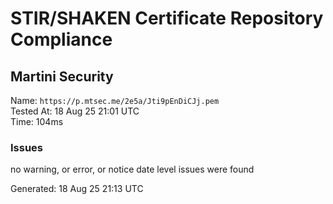 # STIR/SHAKEN Certificate Repository Compliance

## Martini Security

Name: `https://p.mtsec.me/2e5a/Jti9pEnDiCJj.pem`\
Tested At: 18 Aug 25 21:01 UTC\
Time: 104ms

### Issues

no warning, or error, or notice date level issues were found

Generated: 18 Aug 25 21:13 UTC
